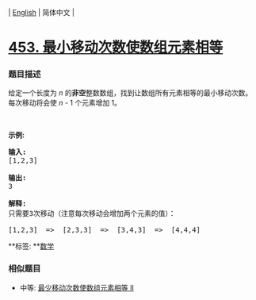 | [English](README_EN.md) | 简体中文 |

# [453. 最小移动次数使数组元素相等](https://leetcode-cn.com/problems/minimum-moves-to-equal-array-elements)
 ### 题目描述
<p>给定一个长度为 <em>n</em> 的<strong>非空</strong>整数数组，找到让数组所有元素相等的最小移动次数。每次移动将会使 <em>n</em> - 1 个元素增加 1。</p>

<p>&nbsp;</p>

<p><strong>示例:</strong></p>

<pre><strong>输入:</strong>
[1,2,3]

<strong>输出:</strong>
3

<strong>解释:</strong>
只需要3次移动（注意每次移动会增加两个元素的值）：

[1,2,3]  =&gt;  [2,3,3]  =&gt;  [3,4,3]  =&gt;  [4,4,4]
</pre>

**标签:	**[数学](https://leetcode-cn.com/tag/math) 
 ### 相似题目
- 中等:	[最少移动次数使数组元素相等 II](https://leetcode-cn.com/problems/minimum-moves-to-equal-array-elements-ii) 
